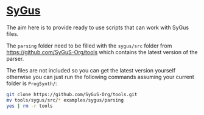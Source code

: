 # [SyGus](https://sygus.org/)

The aim here is to provide ready to use scripts that can work with SyGus files.

The ``parsing`` folder need to be filled with the ``sygus/src`` folder from <https://github.com/SyGuS-Org/tools> which contains the latest version of the parser.

The files are not included so you can get the latest version yourself otherwise you can just run the following commands assuming your current folder is ``ProgSynth/``:

```bash
git clone https://github.com/SyGuS-Org/tools.git
mv tools/sygus/src/* examples/sygus/parsing
yes | rm -r tools
```
